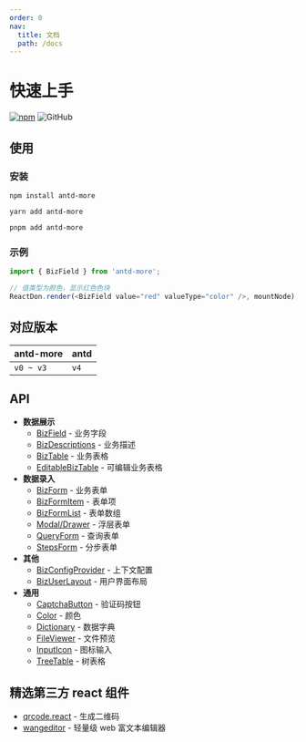 ```yaml
---
order: 0
nav:
  title: 文档
  path: /docs
---
```


# 快速上手

[![npm][npm]][npm-url] ![GitHub](https://img.shields.io/github/license/doly-dev/antd-more.svg)

## 使用

### 安装

```shell
npm install antd-more
```

```shell
yarn add antd-more
```

```shell
pnpm add antd-more
```

### 示例

```javascript
import { BizField } from 'antd-more';

// 值类型为颜色，显示红色色块
ReactDon.render(<BizField value="red" valueType="color" />, mountNode);
```

## 对应版本

| antd-more | antd |
| --------- | ---- |
| `v0 ~ v3` | `v4` |

## API

- **数据展示**
  - [BizField] - 业务字段
  - [BizDescriptions] - 业务描述
  - [BizTable] - 业务表格
  - [EditableBizTable] - 可编辑业务表格
- **数据录入**
  - [BizForm] - 业务表单
  - [BizFormItem] - 表单项
  - [BizFormList] - 表单数组
  - [Modal/Drawer] - 浮层表单
  - [QueryForm] - 查询表单
  - [StepsForm] - 分步表单
- **其他**
  - [BizConfigProvider] - 上下文配置
  - [BizUserLayout] - 用户界面布局
- **通用**
  - [CaptchaButton] - 验证码按钮
  - [Color] - 颜色
  - [Dictionary] - 数据字典
  - [FileViewer] - 文件预览
  - [InputIcon] - 图标输入
  - [TreeTable] - 树表格

## 精选第三方 react 组件

- [qrcode.react] - 生成二维码
- [wangeditor] - 轻量级 web 富文本编辑器

[npm]: https://img.shields.io/npm/v/antd-more.svg
[npm-url]: https://npmjs.com/package/antd-more
[site]: https://doly-dev.github.io/antd-more/latest/index.html
[doly]: https://www.npmjs.com/package/doly-cli
[umi]: https://umijs.org/zh-CN
[antd]: https://ant-design.gitee.io
[captchabutton]: https://doly-dev.github.io/antd-more/refs/heads/v3/index.html#/components/captcha-button
[color]: https://doly-dev.github.io/antd-more/refs/heads/v3/index.html#/components/color
[dictionary]: https://doly-dev.github.io/antd-more/refs/heads/v3/index.html#/components/dictionary
[bizdescriptions]: https://doly-dev.github.io/antd-more/refs/heads/v3/index.html#/components/biz-descriptions
[bizfield]: https://doly-dev.github.io/antd-more/refs/heads/v3/index.html#/components/biz-field
[biztable]: https://doly-dev.github.io/antd-more/refs/heads/v3/index.html#/components/biz-table
[editablebiztable]: https://doly-dev.github.io/antd-more/refs/heads/v3/index.html#/components/editable-biz-table
[bizform]: https://doly-dev.github.io/antd-more/refs/heads/v3/index.html#/components/biz-form
[bizformitem]: https://doly-dev.github.io/antd-more/refs/heads/v3/index.html#/components/item
[bizformlist]: https://doly-dev.github.io/antd-more/refs/heads/v3/index.html#/components/list
[modal/drawer]: https://doly-dev.github.io/antd-more/refs/heads/v3/index.html#/components/modal-form
[queryform]: https://doly-dev.github.io/antd-more/refs/heads/v3/index.html#/components/query-form
[stepsform]: https://doly-dev.github.io/antd-more/refs/heads/v3/index.html#/components/steps-form
[BizConfigProvider]: https://doly-dev.github.io/antd-more/refs/heads/v3/index.html#/components/biz-config-provider
[BizUserLayout]: https://doly-dev.github.io/antd-more/refs/heads/v3/index.html#/components/biz-user-layout
[FileViewer]: https://doly-dev.github.io/antd-more/refs/heads/v3/index.html#/components/file-viewer
[InputIcon]: https://doly-dev.github.io/antd-more/refs/heads/v3/index.html#/components/input-icon
[TreeTable]: https://doly-dev.github.io/antd-more/refs/heads/v3/index.html#/components/tree-table
[what is commitlint]: https://github.com/conventional-changelog/commitlint#what-is-commitlint
[qrcode.react]: https://www.npmjs.com/package/qrcode.react
[wangeditor]: https://www.npmjs.com/package/wangeditor
